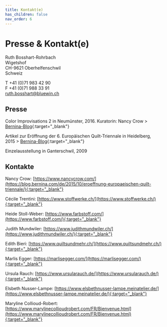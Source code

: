 ```yaml
---
title: Kontakt(e)
has_children: false
nav_order: 6
---
```


# Presse & Kontakt(e)

Ruth Bosshart-Rohrbach<br/>
Wigetshof<br/>
CH-9621 Oberhelfenschwil<br/>
Schweiz

T +41 (0)71 983 42 90<br/>
F +41 (0)71 988 33 91<br/>
ruth.bosshart@bluewin.ch

## Presse

Color Improvisations 2 in Neumünster, 2016. Kuratorin: Nancy Crow > [Bernina-Blog](https://blog.bernina.com/de/2016/02/ausstellungstipps-maerz-2016/){:target="_blank"}

Artikel zur Eröffnung der 6. Europäischen Quilt-Triennale in Heidelberg, 2015 > [Bernina-Blog](https://blog.bernina.com/de/2015/10/eroeffnung-europaeischen-quilt-triennale/){:target="_blank"}

Einzelausstellung in Ganterschwil, 2009

## Kontakte

Nancy Crow: [https://www.nancycrow.com/](https://blog.bernina.com/de/2015/10/eroeffnung-europaeischen-quilt-triennale/){:target="_blank"}

Cécile Trentini: [https://www.stoffwerke.ch/](https://www.stoffwerke.ch/){:target="_blank"}

Heide Stoll-Weber: [https://www.farbstoff.com/](https://www.farbstoff.com/){:target="_blank"}

Judith Mundwiler: [https://www.judithmundwiler.ch/](https://www.judithmundwiler.ch/){:target="_blank"}

Edith Bieri: [https://www.quiltsundmehr.ch/](https://www.quiltsundmehr.ch/){:target="_blank"}

Marlis Egger: [https://marlisegger.com/](https://marlisegger.com/){:target="_blank"}

Ursula Rauch: [https://www.ursularauch.de/](https://www.ursularauch.de/){:target="_blank"}

Elsbeth Nusser-Lampe: [https://www.elsbethnusser-lampe.meinatelier.de/](https://www.elsbethnusser-lampe.meinatelier.de/){:target="_blank"}

Maryline Collioud-Robert: [https://www.marylinecollioudrobert.com/FR/Bienvenue.html](https://www.marylinecollioudrobert.com/FR/Bienvenue.html){:target="_blank"}